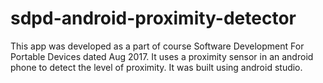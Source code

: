 # sdpd-android-proximity-detector
This app was developed as a part of course Software Development For Portable Devices dated Aug 2017. It uses a proximity sensor in an android phone to detect the level of proximity. It was built using android studio.
